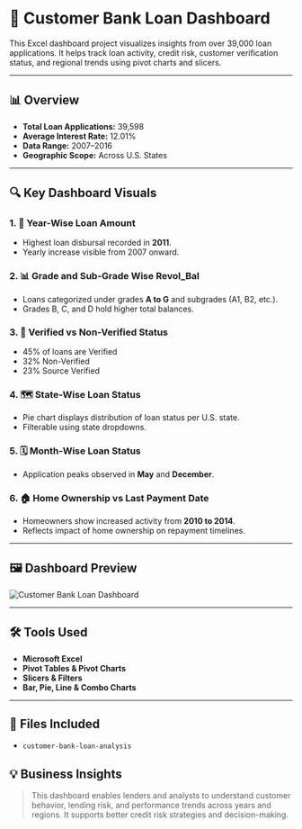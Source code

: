 # 🏦 Customer Bank Loan Dashboard

This Excel dashboard project visualizes insights from over 39,000 loan applications. It helps track loan activity, credit risk, customer verification status, and regional trends using pivot charts and slicers.

---

## 📊 Overview

- **Total Loan Applications:** 39,598  
- **Average Interest Rate:** 12.01%  
- **Data Range:** 2007–2016  
- **Geographic Scope:** Across U.S. States

---

## 🔍 Key Dashboard Visuals

### 1. 📆 Year-Wise Loan Amount
- Highest loan disbursal recorded in **2011**.
- Yearly increase visible from 2007 onward.

### 2. 📊 Grade and Sub-Grade Wise Revol_Bal
- Loans categorized under grades **A to G** and subgrades (A1, B2, etc.).
- Grades B, C, and D hold higher total balances.

### 3. 🧾 Verified vs Non-Verified Status
- 45% of loans are Verified
- 32% Non-Verified
- 23% Source Verified

### 4. 🗺 State-Wise Loan Status
- Pie chart displays distribution of loan status per U.S. state.
- Filterable using state dropdowns.

### 5. 🗓 Month-Wise Loan Status
- Application peaks observed in **May** and **December**.

### 6. 🏠 Home Ownership vs Last Payment Date
- Homeowners show increased activity from **2010 to 2014**.
- Reflects impact of home ownership on repayment timelines.

---

## 🖼 Dashboard Preview

![Customer Bank Loan Dashboard](screenshot/customer_bank_loan_dashboard_v2.png)

---

## 🛠 Tools Used

- **Microsoft Excel**
- **Pivot Tables & Pivot Charts**
- **Slicers & Filters**
- **Bar, Pie, Line & Combo Charts**

---

## 📂 Files Included


- `customer-bank-loan-analysis` 



## 💡 Business Insights

> This dashboard enables lenders and analysts to understand customer behavior, lending risk, and performance trends across years and regions. It supports better credit risk strategies and decision-making.
